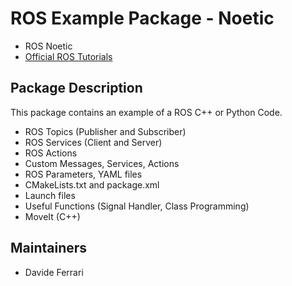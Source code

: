 # ROS Example Package - Noetic

* ROS Noetic
* [Official ROS Tutorials](http://wiki.ros.org/ROS/Tutorials)

## Package Description

This package contains an example of a ROS C++ or Python Code.

* ROS Topics (Publisher and Subscriber)
* ROS Services (Client and Server)
* ROS Actions
* Custom Messages, Services, Actions
* ROS Parameters, YAML files
* CMakeLists.txt and package.xml
* Launch files
* Useful Functions (Signal Handler, Class Programming)
* MoveIt (C++)

## Maintainers

* Davide Ferrari
